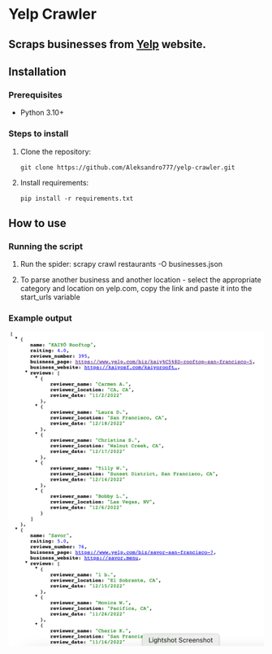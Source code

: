 # Yelp Crawler
## Scraps businesses from [Yelp](https://www.yelp.com/) website.

## Installation

### Prerequisites
* Python 3.10+

### Steps to install
1. Clone the repository:
   ```shell
   git clone https://github.com/Aleksandro777/yelp-crawler.git
   ```
2. Install requirements:
   ```shell
   pip install -r requirements.txt
   ```

## How to use
### Running the script
1. Run the spider: scrapy crawl restaurants -O businesses.json

2. To parse another business and another location - select the appropriate category and location on yelp.com, copy the link and paste it into the start_urls variable

### Example output
![Example](img.png)